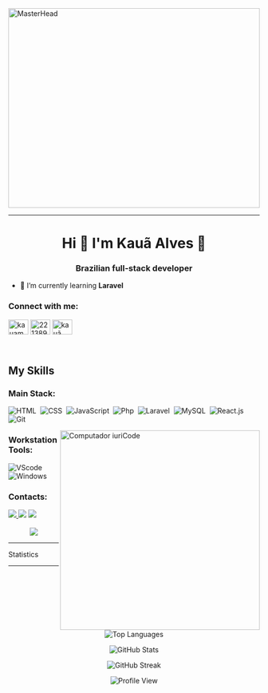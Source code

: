<img src="https://user-images.githubusercontent.com/74038190/225813708-98b745f2-7d22-48cf-9150-083f1b00d6c9.gif" alt="MasterHead" height="400" width="100%">

<hr>

<h1 align="center">Hi 👋  I'm Kauã Alves 👋</h1>

<h3 align="center">Brazilian full-stack developer</h3>


- 🌱 I’m currently learning **Laravel**


<h3 align="left">Connect with me:</h3>
<p align="left">
<a href="https://linkedin.com/in/kauamalves" target="blank"><img align="center" src="https://raw.githubusercontent.com/rahuldkjain/github-profile-readme-generator/master/src/images/icons/Social/linked-in-alt.svg" alt="kauamalves" height="30" width="40" /></a>
<a href="https://stackoverflow.com/users/27289857/kaeme" target="blank"><img align="center" src="https://raw.githubusercontent.com/rahuldkjain/github-profile-readme-generator/master/src/images/icons/Social/stack-overflow.svg" alt="22138939" height="30" width="40" /></a>
<a href="https://instagram.com/kaua.alvssx" target="blank"><img align="center" src="https://raw.githubusercontent.com/rahuldkjain/github-profile-readme-generator/master/src/images/icons/Social/instagram.svg" alt="kauã alves" height="30" width="40" /></a>
</p>
</div>

 </br>

## My Skills

### Main Stack:

![HTML](https://img.shields.io/badge/HTML5-E34F26?style=for-the-badge&logo=html5&logoColor=white)&nbsp;
![CSS](https://img.shields.io/badge/CSS3-1572B6?style=for-the-badge&logo=css3&logoColor=white)&nbsp;
![JavaScript](https://img.shields.io/badge/JavaScript-F7DF1E?style=for-the-badge&logo=javascript&logoColor=black)&nbsp;
![Php](https://img.shields.io/badge/Php-00B7FF?style=for-the-badge&logo=php&logoColor=black)&nbsp;
![Laravel](https://img.shields.io/badge/Laravel-FD2D22?style=for-the-badge&logo=laravel&logoColor=white)&nbsp;
![MySQL](https://img.shields.io/badge/MySQL-017791?style=for-the-badge&logo=mysql&logoColor=white)&nbsp;
![React.js](https://img.shields.io/badge/React-61DAFB?style=for-the-badge&logo=react&logoColor=black)&nbsp;
![Git](https://img.shields.io/badge/GIT-E44C30?style=for-the-badge&logo=git&logoColor=white)&nbsp;

<img src="https://raw.githubusercontent.com/MicaelliMedeiros/micaellimedeiros/master/image/computer-illustration.png" min-width="400px" max-width="400px" width="400px" align="right" alt="Computador iuriCode">

### Workstation Tools:

![VScode](https://img.shields.io/badge/vscode-4285F4?style=for-the-badge&logo=vscode&logoColor=white)&nbsp;
![Windows](https://img.shields.io/badge/Windows-E95420?style=for-the-badge&logo=windows&logoColor=white)&nbsp;

### Contacts:

<div> 
<a href="https://www.instagram.com/kaua.alvssx" target="_blank"><img src="https://img.shields.io/badge/-Instagram-%23E4405F?style=for-the-badge&logo=instagram&logoColor=white">
</a>
<a href = "mailto:kaua.devv@gmail.com"> <img src="https://img.shields.io/badge/-Gmail-%23333?style=for-the-badge&logo=gmail&logoColor=white" target="_blank"></a>
<a href="https://www.linkedin.com/in/kauamalves/" target="_blank"><img src="https://img.shields.io/badge/-LinkedIn-%230077B5?style=for-the-badge&logo=linkedin&logoColor=white"  target="_blank"></a> 
</div>&nbsp;&nbsp;


<div style="text-align: center;">
    <img src="https://capsule-render.vercel.app/api?type=waving&color=161b22&height=120&section=footer"/>
</div>

<hr>
Statistics 
<hr>
<p align="center">
  <img src="https://github-readme-stats.vercel.app/api/top-langs?username=kauamalves&show_icons=true&locale=en&layout=compact&theme=vision-friendly-dark" alt="Top Languages" />
</p>

<p align="center">
  <img src="https://github-readme-stats.vercel.app/api?username=kauamalves&show_icons=true&locale=en&theme=vision-friendly-dark" alt="GitHub Stats" />
</p>

<p align="center">
  <img src="https://github-readme-streak-stats.herokuapp.com/?user=kauamalves&theme=vision-friendly-dark" alt="GitHub Streak" />
</p>

<p align="center">
  <img src="https://komarev.com/ghpvc/?username=kauamalves&color=green" alt="Profile View" />
</p>
